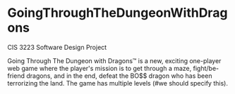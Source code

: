 # GoingThroughTheDungeonWithDragons
CIS 3223 Software Design Project

Going Through The Dungeon with Dragons™ is a new, exciting one-player web game where the player's mission is to get through a maze, fight/be-friend dragons, and in the end, defeat the BO$$ dragon who has been terrorizing the land. The game has multiple levels (#we should specify this). 

